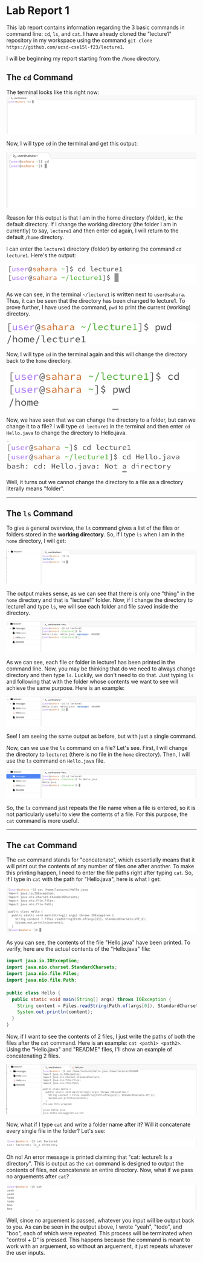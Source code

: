 # Lab Report 1
This lab report contains information regarding the 3 basic commands in command line: `cd`, `ls`, and `cat`. I have already cloned the "lecture1" repository in my workspace using the command `git clone https://github.com/ucsd-cse15l-f23/lecture1`.

I will be beginning my report starting from the `/home` directory.

## The `cd` Command
The terminal looks like this right now: 
![Image](Screenshot.png)

Now, I will type `cd` in the terminal and get this output:

![Image](SS2.png)

Reason for this output is that I am in the home directory (folder), ie: the default directory. If I change the working directory (the folder I am in currently) to say, `lecture1` and then enter cd again, I will return to the default `/home` directory.

I can enter the `lecture1` directory (folder) by entering the command `cd lecture1`. Here's the output: 

![Image](SS3.png)

As we can see, in the terminal `~/lecture1` is written next to `user@sahara`. Thus, it can be seen that the directory has been changed to lecture1. To prove further, I have used the command, `pwd` to print the current (working) directory. 

![Image](SS4.png)

Now, I will type `cd` in the terminal again and this will change the directory back to the `home` directory. 

![Image](SS5.png)

Now, we have seen that we can change the directory to a folder, but can we change it to a file? I will type `cd lecture1` in the terminal and then enter `cd Hello.java` to change the directory to Hello.java.

![Image](SS6.png)

Well, it turns out we cannot change the directory to a file as a directory literally means "folder".

***

## The `ls` Command

To give a general overview, the `ls` command gives a list of the files or folders stored in the **working directory**. So, if I type `ls` when I am in the `home` directory, I will get: 

![Image](SS7.png)

The output makes sense, as we can see that there is only one "thing" in the `home` directory and that is "lecture1" folder. Now, if I change the directory to lecture1 and type `ls`, we will see each folder and file saved inside the directory.

![Image](SS8.png)

As we can see, each file or folder in lecture1 has been printed in the command line. Now, you may be thinking that do we need to always change directory and then type `ls`. Luckily, we don't need to do that. Just typing `ls` and following that with the folder whose contents we want to see will achieve the same purpose. Here is an example: 

![Image](SS9.png)

See! I am seeing the same output as before, but with just a single command. 

Now, can we use the `ls` command on a file? Let's see. First, I will change the directory to `lecture1` (there is no file in the `home` directory). Then, I will use the `ls` command on `Hello.java` file. 

![Image](SS10.png)

So, the `ls` command just repeats the file name when a file is entered, so it is not particularly useful to view the contents of a file. For this purpose, the `cat` command is more useful. 

***

## The `cat` Command

The `cat` command stands for "concatenate", which essentially means that it will print out the contents of any number of files one after another. To make this printing happen, I need to enter the file paths right after typing `cat`. So, if I type in `cat` with the path for "Hello.java", here is what I get: 

![Image](S11.png)

As you can see, the contents of the file "Hello.java" have been printed. To verify, here are the actual contents of the "Hello.java" file: 

```java
import java.io.IOException;
import java.nio.charset.StandardCharsets;
import java.nio.file.Files;
import java.nio.file.Path;

public class Hello {
  public static void main(String[] args) throws IOException {
    String content = Files.readString(Path.of(args[0]), StandardCharsets.UTF_8);    
    System.out.println(content);
  }
}
```

Now, if I want to see the contents of 2 files, I just write the paths of both the files after the `cat` command. Here is an example: `cat <path1> <path2>`. Using the "Hello.java" and "README" files, I'll show an example of concatenating 2 files.

![Image](SS12.png)

Now, what if I type `cat` and write a folder name after it? Will it concatenate every single file in the folder? Let's see: 

![Image](SS13.png)

Oh no! An error message is printed claiming that "cat: lecture1: Is a directory". This is output as the `cat` command is designed to output the contents of files, not concatenate an entire directory. Now, what if we pass no arguements after `cat`?

![Image](SS15.png)

Well, since no arguement is passed, whatever you input will be output back to you. As can be seen in the output above, I wrote "yeah", "todo", and "boo", each of which were repeated. This process will be terminated when "control + D" is pressed. This happens because the command is meant to work with an arguement, so without an arguement, it just repeats whatever the user inputs.
